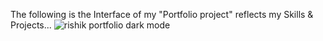 The following is the Interface of my "Portfolio project" reflects my Skills & Projects...
![rishik portfolio dark mode](https://github.com/rishikgoud/Portfolio-Project/assets/160753840/518472b1-ac79-429e-8366-2a1184fd6ce7)
